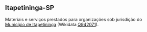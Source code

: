 ## Itapetininga-SP

Materiais e serviços prestados para organizações sob jurisdição do [Município de Itapetininga](https://pt.wikipedia.org/wiki/Itapetininga) (Wikidata [Q942071](http://wikidata.org/entity/Q942071)).



